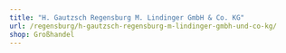 ```yaml
---
title: "H. Gautzsch Regensburg M. Lindinger GmbH & Co. KG"
url: /regensburg/h-gautzsch-regensburg-m-lindinger-gmbh-und-co-kg/
shop: Großhandel
---
```

